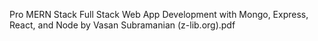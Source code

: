 Pro MERN Stack Full Stack Web App Development with Mongo, Express, React, and Node by Vasan Subramanian (z-lib.org).pdf
